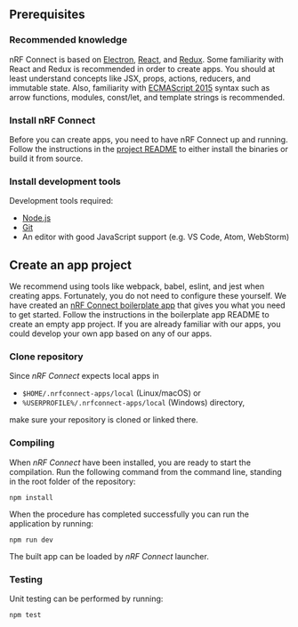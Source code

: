 ## Prerequisites

### Recommended knowledge

nRF Connect is based on [Electron](https://electron.atom.io/), [React](https://facebook.github.io/react/), and [Redux](http://redux.js.org/). Some familiarity with React and Redux is recommended in order to create apps. You should at least understand concepts like JSX, props, actions, reducers, and immutable state. Also, familiarity with [ECMAScript 2015](https://babeljs.io/learn-es2015/) syntax such as arrow functions, modules, const/let, and template strings is recommended.

### Install nRF Connect

Before you can create apps, you need to have nRF Connect up and running. Follow the instructions in the [project README](https://github.com/NordicSemiconductor/pc-nrfconnect-core) to either install the binaries or build it from source.

### Install development tools

Development tools required:

* [Node.js](https://nodejs.org)
* [Git](https://git-scm.com/downloads)
* An editor with good JavaScript support (e.g. VS Code, Atom, WebStorm)

## Create an app project

We recommend using tools like webpack, babel, eslint, and jest when creating apps. Fortunately, you do not need to configure these yourself. We have created an [nRF Connect boilerplate app](https://github.com/NordicSemiconductor/pc-nrfconnect-boilerplate) that gives you what you need to get started. Follow the instructions in the boilerplate app README to create an empty app project. If you are already familiar with our apps, you could develop your own app based on any of our apps.

### Clone repository

Since *nRF Connect* expects local apps in

* `$HOME/.nrfconnect-apps/local` (Linux/macOS) or 
* `%USERPROFILE%/.nrfconnect-apps/local` (Windows) directory,

make sure your repository is cloned or linked there.

### Compiling

When *nRF Connect* have been installed, you are ready to start the compilation. Run the following command from the command line, standing in the root folder of the repository:

    npm install

When the procedure has completed successfully you can run the application by running:

    npm run dev

The built app can be loaded by *nRF Connect* launcher.

### Testing

Unit testing can be performed by running:

    npm test